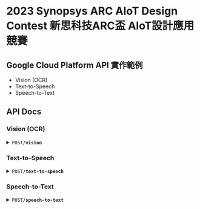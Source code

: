 # 2023 Synopsys ARC AIoT Design Contest 新思科技ARC盃 AIoT設計應用競賽
## Google Cloud Platform API 實作範例

* Vision (OCR)
* Text-to-Speech
* Speech-to-Text



## API Docs
### Vision (OCR)
<details>
  <summary><code>POST</code><code><b>/vision</b></code></summary>

#### Headers
> | key           | value                  | description                             |
> |---------------|------------------------|-----------------------------------------|
> | Authorization | Bearer $APP_AUTH_TOKEN | Please provide the authorization token. |

#### Parameters
> | name  |  type    | data type  | description                  |
> |-------|----------|------------|------------------------------|
> | image | required | image file | png, jpg, jpeg ... (< 10 MB) |

#### Responses
> | http code | content-type        | response            | description |
> |-----------|---------------------|---------------------|-------------|
> | `200`     | `application/json`  | `{"data": [...]}`   | OK          |
> | `4xx`     | `application/json`  | `{"errors": [...]}` | ClientError |
> | `5xx`     | `application/json`  | `{"errors": [...]}` | ServerError |

#### Example cURL
```shell
curl -X POST -k --location "$API_HOST/vision" --header "Authorization: Bearer $APP_AUTH_TOKEN" --form 'image=@"sign.jpg"'
```
</details>



### Text-to-Speech
<details>
  <summary><code>POST</code><code><b>/text-to-speech</b></code></summary>

#### Headers
> | key           | value                  | description                             |
> |---------------|------------------------|-----------------------------------------|
> | Authorization | Bearer $APP_AUTH_TOKEN | Please provide the authorization token. |

#### Parameters
> | name  |  type    | data type | description                          |
> |-------|----------|-----------|--------------------------------------|
> | text  | required | string    | Text to be converted (< 5,000 bytes) |

#### Responses
> | http code | content-type       | response            | description |
> |-----------|--------------------|---------------------|-------------|
> | `200`     | `audio/x-wav`      | audio file          | OK          |
> | `4xx`     | `application/json` | `{"errors": [...]}` | ClientError |
> | `5xx`     | `application/json` | `{"errors": [...]}` | ServerError |

#### Example cURL
```shell
curl -X POST -k --location "$API_HOST/text_to_speech" --header "Authorization: Bearer $APP_AUTH_TOKEN" --form 'text="在百家爭鳴的數位洪流時代，只要推動雲就能推動 AI 的世界。"' --output audio.wav
```
</details>



### Speech-to-Text
<details>
  <summary><code>POST</code><code><b>/speech-to-text</b></code></summary>

#### Headers
> | key           | value                  | description                             |
> |---------------|------------------------|-----------------------------------------|
> | Authorization | Bearer $APP_AUTH_TOKEN | Please provide the authorization token. |

#### Parameters
> | name  |  type    | data type  | description             |
> |-------|----------|------------|-------------------------|
> | audio | required | audio file | wav (< 1 min & < 10 MB) |

#### Responses
> | http code | content-type        | response            | description |
> |-----------|---------------------|---------------------|-------------|
> | `200`     | `application/json`  | `{"data": [...]}`   | OK          |
> | `4xx`     | `application/json`  | `{"errors": [...]}` | ClientError |
> | `5xx`     | `application/json`  | `{"errors": [...]}` | ServerError |

#### Example cURL
```shell
curl -X POST -k --location "$API_HOST/speech_to_text" --header "Authorization: Bearer $APP_AUTH_TOKEN" --form 'audio=@"audio.wav"'
```
</details>
